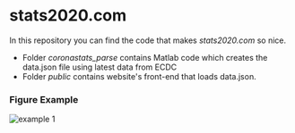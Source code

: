 # stats2020.com
In this repository you can find the code that makes *stats2020.com* so nice.
- Folder *coronastats_parse* contains Matlab code which creates the data.json file using latest data from ECDC
- Folder *public* contains website's front-end that loads data.json.

### Figure Example

![example 1](https://github.com/grblnsk/stats2020/blob/master/plot_example.PNG?raw=true)
